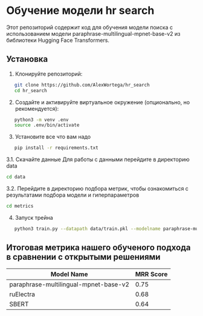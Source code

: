 # Обучение модели hr search 

Этот репозиторий содержит код для обучения модели поиска с использованием модели paraphrase-multilingual-mpnet-base-v2 из библиотеки Hugging Face Transformers.


## Установка

1. Клонируйте репозиторий:
```bash
   git clone https://github.com/AlexWortega/hr_search
   cd hr_search
```
2. Создайте и активируйте виртуальное окружение (опционально, но рекомендуется):
```bash
   python3 -m venv .env
   source .env/bin/activate
```
3. Установите все что вам надо
```bash
   pip install -r requirements.txt
```

3.1. Скачайте данные
Для работы с данными перейдите в директорию data
```bash
cd data
```

3.2. Перейдите в директорию подбора метрик, чтобы ознакомиться с результатами подбора модели и гиперпараметров
```bash
cd metrics
```

4. Запуск трейна
```bash
   python3 train.py --datapath data/train.pkl --modelname paraphrase-multilingual-mpnet-base-v2 --learningrate 1e-5 --batchsize 16 --margin 0.3 --epochs 10 --seed 42 --projectname paraphrase-training --checkpointpath paraphrasecheckpoint.pt --checkpointsteps 1000 --outputpath paraphrasemodel.pt
```

## Итоговая метрика нашего обученого подхода в сравнении с открытыми решениями
| Model Name          | MRR Score                                  |
|---------------------|---------------------------------------------|
| paraphrase-multilingual-mpnet-base-v2                | 0.75|
| ruElectra             | 0.68                  |
| SBERT               |0.64 |

